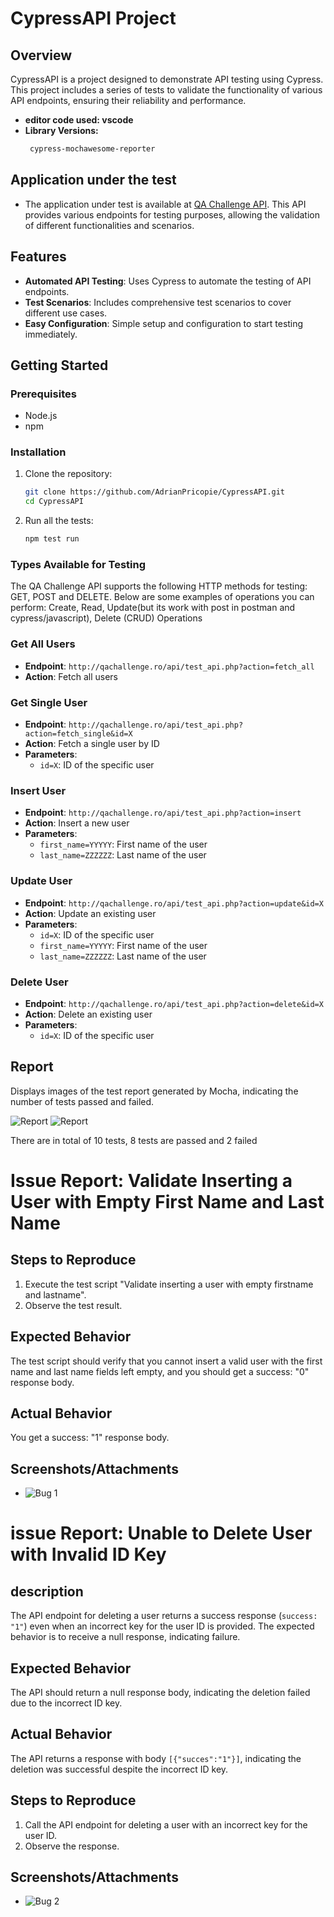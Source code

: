 # CypressAPI Project

## Overview
CypressAPI is a project designed to demonstrate API testing using Cypress. This project includes a series of tests to validate the functionality of various API endpoints, ensuring their reliability and performance.

- **editor code used: vscode**
- **Library Versions:**
    ```bash
     cypress-mochawesome-reporter
    
   ```
## Application under the test
- The application under test is available at [QA Challenge API](https://qachallenge.ro/api/). This API provides various endpoints for testing purposes, allowing the validation of different functionalities and scenarios.


## Features
- **Automated API Testing**: Uses Cypress to automate the testing of API endpoints.
- **Test Scenarios**: Includes comprehensive test scenarios to cover different use cases.
- **Easy Configuration**: Simple setup and configuration to start testing immediately.

## Getting Started

### Prerequisites
- Node.js
- npm

### Installation
1. Clone the repository:
   ```sh
   git clone https://github.com/AdrianPricopie/CypressAPI.git
   cd CypressAPI
2. Run all the tests:
   ```sh
   npm test run
   ```

### Types Available for Testing
The QA Challenge API supports the following HTTP methods for testing: GET, POST and DELETE. Below are some examples of operations you can perform:
Create, Read, Update(but its work with post in postman and cypress/javascript), Delete (CRUD) Operations

### Get All Users
- **Endpoint**: `http://qachallenge.ro/api/test_api.php?action=fetch_all`
- **Action**: Fetch all users

### Get Single User
- **Endpoint**: `http://qachallenge.ro/api/test_api.php?action=fetch_single&id=X`
- **Action**: Fetch a single user by ID
- **Parameters**:
  - `id=X`: ID of the specific user

### Insert User
- **Endpoint**: `http://qachallenge.ro/api/test_api.php?action=insert`
- **Action**: Insert a new user
- **Parameters**:
  - `first_name=YYYYY`: First name of the user
  - `last_name=ZZZZZZ`: Last name of the user

### Update User
- **Endpoint**: `http://qachallenge.ro/api/test_api.php?action=update&id=X`
- **Action**: Update an existing user
- **Parameters**:
  - `id=X`: ID of the specific user
  - `first_name=YYYYY`: First name of the user
  - `last_name=ZZZZZZ`: Last name of the user

### Delete User
- **Endpoint**: `http://qachallenge.ro/api/test_api.php?action=delete&id=X`
- **Action**: Delete an existing user
- **Parameters**:
  - `id=X`: ID of the specific user
 

## Report

Displays images of the test report generated by Mocha, indicating the number of tests passed and failed.

![Report](https://github.com/AdrianPricopie/CypressAPI/blob/main/Screenshot%202024-06-10%20at%2021.27.36.png)
![Report](https://github.com/AdrianPricopie/CypressAPI/blob/main/Screenshot%202024-06-10%20at%2021.27.44.png)

There are in total of 10 tests, 8 tests are passed and 2 failed 

# Issue Report: Validate Inserting a User with Empty First Name and Last Name

## Steps to Reproduce
1. Execute the test script "Validate inserting a user with empty firstname and lastname".
2. Observe the test result.

## Expected Behavior
The test script should verify that you cannot insert a valid user with the first name and last name fields left empty, and you should get a success: "0" response body.

## Actual Behavior
You get a success: "1" response body.

## Screenshots/Attachments

- ![Bug 1](https://github.com/AdrianPricopie/CypressAPI/blob/main/cypress/reports/html/screenshots/TestsPost.js/Post%20API%20Tests%20--%20Validate%20inserting%20a%20user%20with%20empty%20firstname%20and%20lastname%20(failed).png)

# issue Report: Unable to Delete User with Invalid ID Key

## description
The API endpoint for deleting a user returns a success response (`success: "1"`) even when an incorrect key for the user ID is provided. The expected behavior is to receive a null response, indicating failure.

## Expected Behavior
The API should return a null response body, indicating the deletion failed due to the incorrect ID key.

## Actual Behavior
The API returns a response with body `[{"succes":"1"}]`, indicating the deletion was successful despite the incorrect ID key.

## Steps to Reproduce
1. Call the API endpoint for deleting a user with an incorrect key for the user ID.
2. Observe the response.

## Screenshots/Attachments

- ![Bug 2](https://github.com/AdrianPricopie/CypressAPI/blob/main/cypress/reports/html/screenshots/TestsDelete.js/Delete%20API%20Tests%20--%20Verify%20if%20we%20can%20delete%20an%20existing%20user%20with%20wrong%20key%20for%20id%20(failed).png)


